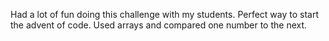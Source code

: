 Had a lot of fun doing this challenge with my students. Perfect way to start the advent of code. Used arrays and compared one number to the next.
